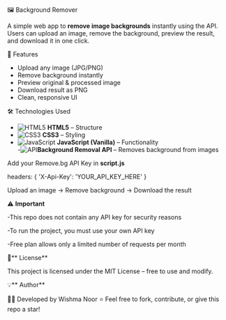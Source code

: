  🖼️ Background Remover

A simple web app to **remove image backgrounds** instantly using the API.  
Users can upload an image, remove the background, preview the result, and download it in one click. 



 🌟 Features
-  Upload any image (JPG/PNG)
-  Remove background instantly
-  Preview original & processed image
-  Download result as PNG
-  Clean, responsive UI



 🛠️ Technologies Used
- ![HTML5](https://img.shields.io/badge/HTML5-orange?logo=html5&logoColor=white) **HTML5** – Structure  
- ![CSS3](https://img.shields.io/badge/CSS3-blue?logo=css3&logoColor=white) **CSS3** – Styling  
- ![JavaScript](https://img.shields.io/badge/JavaScript-yellow?logo=javascript&logoColor=black) **JavaScript (Vanilla)** – Functionality  
-![API](https://img.shields.io/badge/API-Background%20Removal-blue)**Background Removal API** – Removes background from images 

Add your Remove.bg API Key in **script.js**

headers: {
  'X-Api-Key': 'YOUR_API_KEY_HERE'
}

Upload an image → Remove background → Download the result 

⚠️ **Important**

-This repo does not contain any API key for security reasons

-To run the project, you must use your own API key

-Free plan allows only a limited number of requests per month

📜** License**

This project is licensed under the MIT License – free to use and modify.

💡** Author**

👩‍💻 Developed by Wishma Noor
⭐ Feel free to fork, contribute, or give this repo a star!
